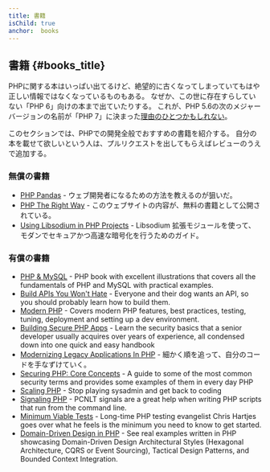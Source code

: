 ```yaml
---
title: 書籍
isChild: true
anchor:  books
---
```


## 書籍 {#books_title}

PHPに関する本はいっぱい出てるけど、絶望的に古くなってしまっていてもはや正しい情報ではなくなっているものもある。
なぜか、この世に存在すらしていない「PHP 6」向けの本まで出ていたりする。
これが、PHP 5.6の次のメジャーバージョンの名前が「PHP 7」に決まった[理由のひとつかもしれない](https://wiki.php.net/rfc/php6)。

このセクションでは、PHPでの開発全般でおすすめの書籍を紹介する。
自分の本を載せて欲しいという人は、プルリクエストを出してもらえばレビューのうえで追加する。

### 無償の書籍

* [PHP Pandas](https://daylerees.com/php-pandas/) - ウェブ開発者になるための方法を教えるのが狙いだ。
* [PHP The Right Way](https://leanpub.com/phptherightway/) - このウェブサイトの内容が、無料の書籍として公開されている。
* [Using Libsodium in PHP Projects](https://paragonie.com/book/pecl-libsodium) - Libsodium 拡張モジュールを使って、
モダンでセキュアかつ高速な暗号化を行うためのガイド。

### 有償の書籍

* [PHP & MySQL](https://phpandmysql.com/) - PHP book with excellent illustrations that covers all the fundamentals of PHP and MySQL with practical examples.
* [Build APIs You Won't Hate](https://apisyouwonthate.com/) - Everyone and their dog wants an API,
so you should probably learn how to build them.
* [Modern PHP](https://www.oreilly.com/library/view/modern-php/9781491905173/) - Covers modern PHP features, best practices, testing, tuning, deployment and setting up a dev environment.
* [Building Secure PHP Apps](https://leanpub.com/buildingsecurephpapps) - Learn the security basics that a senior
developer usually acquires over years of experience, all condensed down into one quick and easy handbook
* [Modernizing Legacy Applications In PHP](https://leanpub.com/mlaphp) - 細かく順を追って、自分のコードを手なずけていく。
* [Securing PHP: Core Concepts](https://leanpub.com/securingphp-coreconcepts) - A guide to some of the most common
security terms and provides some examples of them in every day PHP
* [Scaling PHP](https://www.scalingphpbook.com/) - Stop playing sysadmin and get back to coding
* [Signaling PHP](https://leanpub.com/signalingphp) - PCNLT signals are a great help when writing PHP scripts that
run from the command line.
* [Minimum Viable Tests](https://leanpub.com/minimumviabletests) - Long-time PHP testing evangelist Chris Hartjes goes over what he feels is the minimum you need to know to get started.
* [Domain-Driven Design in PHP](https://leanpub.com/ddd-in-php) - See real examples written in PHP showcasing Domain-Driven Design Architectural Styles (Hexagonal Architecture, CQRS or Event Sourcing), Tactical Design Patterns, and Bounded Context Integration.
